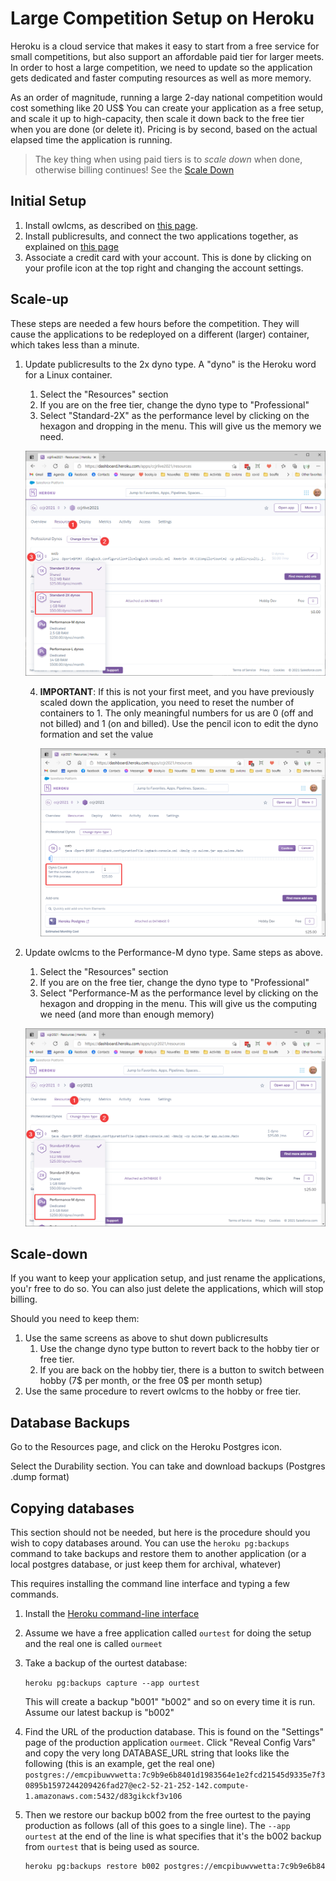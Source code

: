 # Large Competition Setup on Heroku

Heroku is a cloud service that makes it easy to start from a free service for small competitions, but also support an affordable paid tier for larger meets.  In order to host a large competition, we need to update so the application gets dedicated and faster computing resources as well as more memory. 

As an order of magnitude, running a large 2-day national competition would cost something like 20 US$  You can create your application as a free setup, and scale it up to high-capacity, then scale it down back to the free tier when you are done (or delete it).  Pricing is by second, based on the actual elapsed time the application is running.

> The key thing when using paid tiers is to *scale down* when done, otherwise billing continues! See the [Scale Down](#scale-down)

## Initial Setup

1. Install owlcms, as described on [this page](Heroku).
2. Install publicresults, and connect the two applications together, as explained on [this page](Remote)
3. Associate a credit card with your account.  This is done by clicking on your profile icon at the top right and changing the account settings.

## Scale-up

These steps are needed a few hours before the competition.  They will cause the applications to be redeployed on a different (larger) container, which takes less than a minute.

1. Update publicresults to the 2x dyno type. A "dyno" is the Heroku word for a Linux container.

   1. Select the "Resources" section
   2. If you are on the free tier, change the dyno type to "Professional"
   3. Select "Standard-2X" as the performance level by clicking on the hexagon and dropping in the menu.  This will give us the memory we need.

    ![2x](img\Heroku\2x.png)

   4. **IMPORTANT**: If this is not your first meet, and you have previously scaled down the application, you need to reset the number of containers to 1.   The only meaningful numbers for us are 0 (off and not billed) and 1 (on and billed).   Use the pencil icon to edit the dyno formation and set the value

      ![dynocount](img\Heroku\dynocount.png)

2. Update owlcms to the Performance-M dyno type.  Same steps as above.

   1. Select the "Resources" section
   2. If you are on the free tier, change the dyno type to "Professional"
   3. Select "Performance-M as the performance level by clicking on the hexagon and dropping in the menu.  This will give us the computing we need (and more than enough memory)

    ![perf-m](img\Heroku\perf-m.png)

## Scale-down

If you want to keep your application setup, and just rename the applications, you'r free to do so.  You can also just delete the applications, which will stop billing.

Should you need to keep them:

1. Use the same screens as above to shut down publicresults 
   1. Use the change dyno type button to revert back to the hobby tier or free tier.
   2. If you are back on the hobby tier, there is a button to switch between hobby (7$ per month, or the free 0$ per month setup)
2. Use the same procedure to revert owlcms to the hobby or free tier.

## Database Backups

Go to the  Resources page, and click on the Heroku Postgres icon.

Select the Durability section.  You can take and download backups (Postgres .dump format)

## Copying databases

This section should not be needed, but here is the procedure should you wish to copy databases around.  You can use the `heroku pg:backups` command to take backups and restore them to another application (or a local postgres database, or just keep them for archival, whatever)

This requires installing the command line interface and typing a few commands.

1. Install the [Heroku command-line interface](https://devcenter.heroku.com/articles/heroku-cli#download-and-install)

2. Assume we have a free application called `ourtest` for doing the setup and the real one is called `ourmeet`

3. Take a backup of the ourtest database: 

   ```heroku pg:backups capture --app ourtest```

   This will create a backup "b001" "b002" and so on every time it is run.  Assume our latest backup is "b002"

4. Find the URL of the production database.    This is found on the "Settings" page of the production application `ourmeet`.  Click "Reveal Config Vars" and copy the very long DATABASE_URL string that looks like the following (this is an example, get the real one)
   `postgres://emcpibuwvwetta:7c9b9e6b8401d1983564e1e2fcd21545d9335e7f30895b1597244209426fad27@ec2-52-21-252-142.compute-1.amazonaws.com:5432/d83gikckf3v106`

5. Then we restore our backup b002 from the free ourtest to the paying production as follows (all of this goes to a single line).  The `--app ourtest` at the end of the line is what specifies that it's the b002 backup from `ourtest` that is being used as source.

   ``` bash
   heroku pg:backups restore b002 postgres://emcpibuwvwetta:7c9b9e6b8401d1983564e1e2fcd21545d9335e7f30895b1597244209426fad27@ec2-52-21-252-142.compute-1.amazonaws.com:5432/d83gikckf3v106 --app ourtest
   ```